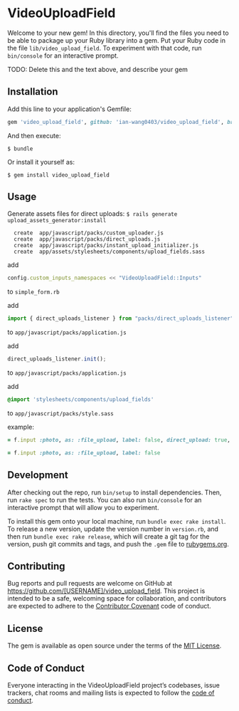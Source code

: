 # VideoUploadField

Welcome to your new gem! In this directory, you'll find the files you need to be able to package up your Ruby library into a gem. Put your Ruby code in the file `lib/video_upload_field`. To experiment with that code, run `bin/console` for an interactive prompt.

TODO: Delete this and the text above, and describe your gem

## Installation

Add this line to your application's Gemfile:

```ruby
gem 'video_upload_field', github: 'ian-wang0403/video_upload_field', branch: 'master' 
```

And then execute:

    $ bundle

Or install it yourself as:

    $ gem install video_upload_field

## Usage

Generate assets files for direct uploads:
    ```
    $ rails generate upload_assets_generator:install
    ```
```
  create  app/javascript/packs/custom_uploader.js
  create  app/javascript/packs/direct_uploads.js
  create  app/javascript/packs/instant_upload_initializer.js
  create  app/assets/stylesheets/components/upload_fields.sass
```

add 
```javascript
config.custom_inputs_namespaces << "VideoUploadField::Inputs"
``` 
to `simple_form.rb`

add 
```javascript
import { direct_uploads_listener } from "packs/direct_uploads_listener"
``` 
to `app/javascript/packs/application.js`

add
```javascript
direct_uploads_listener.init();
```
to `app/javascript/packs/application.js`

add
```css
@import 'stylesheets/components/upload_fields'
```
to `app/javascript/packs/style.sass`

example: 

```ruby
= f.input :photo, as: :file_upload, label: false, direct_upload: true, display_image_url: 'https://www.google.com/example.jpg', upload_text: 'Button Display Text'
```

```ruby
= f.input :photo, as: :file_upload, label: false
```

## Development

After checking out the repo, run `bin/setup` to install dependencies. Then, run `rake spec` to run the tests. You can also run `bin/console` for an interactive prompt that will allow you to experiment.

To install this gem onto your local machine, run `bundle exec rake install`. To release a new version, update the version number in `version.rb`, and then run `bundle exec rake release`, which will create a git tag for the version, push git commits and tags, and push the `.gem` file to [rubygems.org](https://rubygems.org).

## Contributing

Bug reports and pull requests are welcome on GitHub at https://github.com/[USERNAME]/video_upload_field. This project is intended to be a safe, welcoming space for collaboration, and contributors are expected to adhere to the [Contributor Covenant](http://contributor-covenant.org) code of conduct.

## License

The gem is available as open source under the terms of the [MIT License](https://opensource.org/licenses/MIT).

## Code of Conduct

Everyone interacting in the VideoUploadField project’s codebases, issue trackers, chat rooms and mailing lists is expected to follow the [code of conduct](https://github.com/[USERNAME]/video_upload_field/blob/master/CODE_OF_CONDUCT.md).
